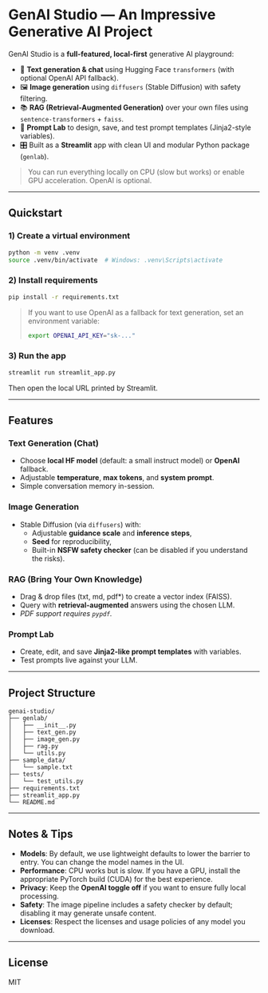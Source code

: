 # GenAI Studio — An Impressive Generative AI Project

GenAI Studio is a **full-featured, local-first** generative AI playground:
- 🧠 **Text generation & chat** using Hugging Face `transformers` (with optional OpenAI API fallback).
- 🖼️ **Image generation** using `diffusers` (Stable Diffusion) with safety filtering.
- 📚 **RAG (Retrieval-Augmented Generation)** over your own files using `sentence-transformers` + `faiss`.
- 🧪 **Prompt Lab** to design, save, and test prompt templates (Jinja2-style variables).
- 🎛️ Built as a **Streamlit** app with clean UI and modular Python package (`genlab`).

> You can run everything locally on CPU (slow but works) or enable GPU acceleration. OpenAI is optional.

---

## Quickstart

### 1) Create a virtual environment
```bash
python -m venv .venv
source .venv/bin/activate  # Windows: .venv\Scripts\activate
```

### 2) Install requirements
```bash
pip install -r requirements.txt
```

> If you want to use OpenAI as a fallback for text generation, set an environment variable:
> ```bash
> export OPENAI_API_KEY="sk-..."
> ```

### 3) Run the app
```bash
streamlit run streamlit_app.py
```

Then open the local URL printed by Streamlit.

---

## Features

### Text Generation (Chat)
- Choose **local HF model** (default: a small instruct model) or **OpenAI** fallback.
- Adjustable **temperature**, **max tokens**, and **system prompt**.
- Simple conversation memory in-session.

### Image Generation
- Stable Diffusion (via `diffusers`) with:
  - Adjustable **guidance scale** and **inference steps**,
  - **Seed** for reproducibility,
  - Built-in **NSFW safety checker** (can be disabled if you understand the risks).

### RAG (Bring Your Own Knowledge)
- Drag & drop files (txt, md, pdf*) to create a vector index (FAISS).
- Query with **retrieval-augmented** answers using the chosen LLM.
- *PDF support requires `pypdf`.*

### Prompt Lab
- Create, edit, and save **Jinja2-like prompt templates** with variables.
- Test prompts live against your LLM.

---

## Project Structure

```
genai-studio/
├── genlab/
│   ├── __init__.py
│   ├── text_gen.py
│   ├── image_gen.py
│   ├── rag.py
│   └── utils.py
├── sample_data/
│   └── sample.txt
├── tests/
│   └── test_utils.py
├── requirements.txt
├── streamlit_app.py
└── README.md
```

---

## Notes & Tips

- **Models**: By default, we use lightweight defaults to lower the barrier to entry. You can change the model names in the UI.
- **Performance**: CPU works but is slow. If you have a GPU, install the appropriate PyTorch build (CUDA) for the best experience.
- **Privacy**: Keep the **OpenAI toggle off** if you want to ensure fully local processing.
- **Safety**: The image pipeline includes a safety checker by default; disabling it may generate unsafe content.
- **Licenses**: Respect the licenses and usage policies of any model you download.

---

## License

MIT
